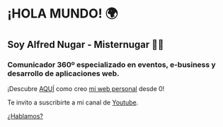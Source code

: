 # ¡HOLA MUNDO! 🌍
## Soy **Alfred Nugar - Misternugar 🧑‍💻**
### Comunicador 360º especializado en eventos, e-business y desarrollo de aplicaciones web.

¡Descubre [AQUÍ](https://github.com/misternugar/misternugar.github.io.git) como creo [mi web personal](https://misternugar.github.io/) desde 0!

Te invito a suscribirte a mi canal de [Youtube](https://www.youtube.com/channel/UCgu1eRpfufPj7bu15sZDOKQ).

[¿Hablamos?](https://t.me/misternugar)
